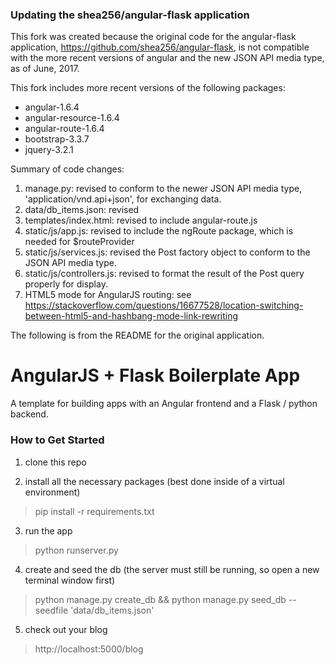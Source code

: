 ### Updating the shea256/angular-flask application
This fork was created because the original code for the angular-flask application, https://github.com/shea256/angular-flask, is not compatible with the more recent versions of angular and the new JSON API media type, as of June, 2017.

This fork includes more recent versions of the following packages:
+  angular-1.6.4
+  angular-resource-1.6.4
+  angular-route-1.6.4
+  bootstrap-3.3.7
+  jquery-3.2.1

Summary of code changes:
1. manage.py:
   revised to conform to the newer JSON API media type, 'application/vnd.api+json', for exchanging data.
2. data/db_items.json:
   revised
3. templates/index.html:
   revised to include angular-route.js
4. static/js/app.js:
   revised to include the ngRoute package, which is needed for $routeProvider
5. static/js/services.js:
   revised the Post factory object to conform to the JSON API media type.
6. static/js/controllers.js:
   revised to format the result of the Post query properly for display.
7. HTML5 mode for AngularJS routing:
   see https://stackoverflow.com/questions/16677528/location-switching-between-html5-and-hashbang-mode-link-rewriting

The following is from the README for the original application.

# AngularJS + Flask Boilerplate App

A template for building apps with an Angular frontend and a Flask / python backend.

### How to Get Started

1. clone this repo

2. install all the necessary packages (best done inside of a virtual environment)
> pip install -r requirements.txt

3. run the app
> python runserver.py

4. create and seed the db (the server must still be running, so open a new terminal window first)
> python manage.py create_db && python manage.py seed_db --seedfile 'data/db_items.json'

5. check out your blog
> http://localhost:5000/blog

